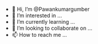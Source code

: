 - 👋 Hi, I’m @Pawankumargumber
- 👀 I’m interested in ...
- 🌱 I’m currently learning ...
- 💞️ I’m looking to collaborate on ...
- 📫 How to reach me ...

<!---
Pawankumargumber/Pawankumargumber is a ✨ special ✨ repository because its `README.md` (this file) appears on your GitHub profile.
You can click the Preview link to take a look at your changes.
--->

